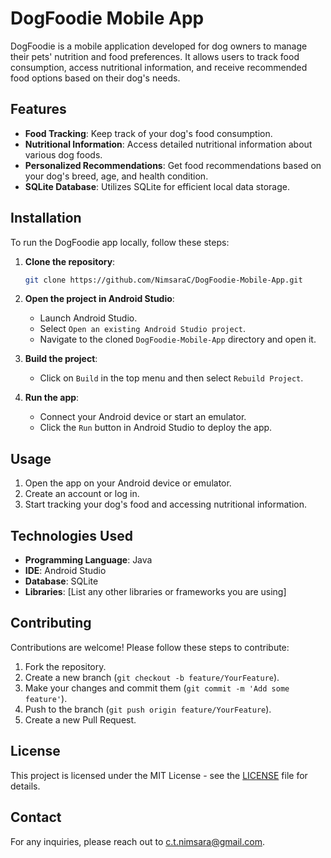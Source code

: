 # DogFoodie Mobile App

DogFoodie is a mobile application developed for dog owners to manage their pets' nutrition and food preferences. It allows users to track food consumption, access nutritional information, and receive recommended food options based on their dog's needs.

## Features

- **Food Tracking**: Keep track of your dog's food consumption.
- **Nutritional Information**: Access detailed nutritional information about various dog foods.
- **Personalized Recommendations**: Get food recommendations based on your dog's breed, age, and health condition.
- **SQLite Database**: Utilizes SQLite for efficient local data storage.

## Installation

To run the DogFoodie app locally, follow these steps:

1. **Clone the repository**:
   ```bash
   git clone https://github.com/NimsaraC/DogFoodie-Mobile-App.git
   ```

2. **Open the project in Android Studio**:
   - Launch Android Studio.
   - Select `Open an existing Android Studio project`.
   - Navigate to the cloned `DogFoodie-Mobile-App` directory and open it.

3. **Build the project**:
   - Click on `Build` in the top menu and then select `Rebuild Project`.

4. **Run the app**:
   - Connect your Android device or start an emulator.
   - Click the `Run` button in Android Studio to deploy the app.

## Usage

1. Open the app on your Android device or emulator.
2. Create an account or log in.
3. Start tracking your dog's food and accessing nutritional information.

## Technologies Used

- **Programming Language**: Java
- **IDE**: Android Studio
- **Database**: SQLite
- **Libraries**: [List any other libraries or frameworks you are using]

## Contributing

Contributions are welcome! Please follow these steps to contribute:

1. Fork the repository.
2. Create a new branch (`git checkout -b feature/YourFeature`).
3. Make your changes and commit them (`git commit -m 'Add some feature'`).
4. Push to the branch (`git push origin feature/YourFeature`).
5. Create a new Pull Request.

## License

This project is licensed under the MIT License - see the [LICENSE](LICENSE) file for details.

## Contact

For any inquiries, please reach out to [c.t.nimsara@gmail.com](mailto:c.t.nimsara@gmail.com).
